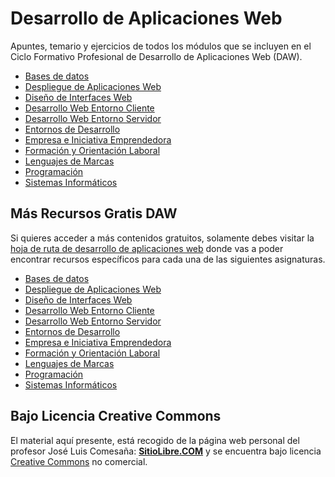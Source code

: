# **Desarrollo de Aplicaciones Web**

Apuntes, temario y ejercicios de todos los módulos que se incluyen en el Ciclo Formativo Profesional de Desarrollo de Aplicaciones Web (DAW).

- [Bases de datos](BBDD)
- [Despliegue de Aplicaciones Web](DAW)
- [Diseño de Interfaces Web](DIW)
- [Desarrollo Web Entorno Cliente](DWEC)
- [Desarrollo Web Entorno Servidor](DWES)
- [Entornos de Desarrollo](EED)
- [Empresa e Iniciativa Emprendedora](EIE)
- [Formación y Orientación Laboral](FOL)
- [Lenguajes de Marcas](LLMM)
- [Programación](PROG)
- [Sistemas Informáticos](SSII)

## **Más Recursos Gratis DAW**

Si quieres acceder a más contenidos gratuitos, solamente debes visitar la [hoja de ruta de desarrollo de aplicaciones web](https://ciberninjas.com/recursos-daw/) donde vas a poder encontrar recursos específicos para cada una de las siguientes asignaturas.

- [Bases de datos](https://ciberninjas.com/recursos-daw/#1-bases-de-datos)
- [Despliegue de Aplicaciones Web](https://ciberninjas.com/recursos-daw/#11-despliegue-de-aplicaciones-web)
- [Diseño de Interfaces Web](https://ciberninjas.com/recursos-daw/#7-dise%C3%B1o-de-interfaces-web)
- [Desarrollo Web Entorno Cliente](https://ciberninjas.com/recursos-daw/#9-desarrollo-web-en-entorno-cliente)
- [Desarrollo Web Entorno Servidor](https://ciberninjas.com/recursos-daw/#10-desarrollo-web-en-entorno-servidor)
- [Entornos de Desarrollo](https://ciberninjas.com/recursos-daw/#2-entornos-de-desarrollo)
- [Empresa e Iniciativa Emprendedora](https://ciberninjas.com/recursos-daw/#8-empresa-e-iniciativa-emprendedora)
- [Formación y Orientación Laboral](https://ciberninjas.com/recursos-daw/#3-formaci%C3%B3n-y-orientaci%C3%B3n-laboral)
- [Lenguajes de Marcas](https://ciberninjas.com/recursos-daw/#4-lenguajes-de-marcas-y-sistemas-de-gesti%C3%B3n-de-informaci%C3%B3n)
- [Programación](https://ciberninjas.com/recursos-daw/#5-programaci%C3%B3n)
- [Sistemas Informáticos](https://ciberninjas.com/recursos-daw/#6-sistemas-inform%C3%A1ticos)

## **Bajo Licencia Creative Commons**

El material aquí presente, está recogido de la página web personal del profesor José Luis Comesaña: **[SitioLibre.COM](http://www.sitiolibre.com/)** y se encuentra bajo licencia [Creative Commons](https://creativecommons.org/licenses/by-nc-sa/3.0/deed.es_ES) no comercial.